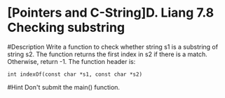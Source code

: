 # [Pointers and C-String]D. Liang 7.8 Checking substring

#Description
Write a function to check whether string s1 is a substring of string s2. The function returns the first index in s2 if there is a match. Otherwise, return -1.
The function header is:
```
int indexOf(const char *s1, const char *s2)
```
#Hint
Don't submit the main() function.
